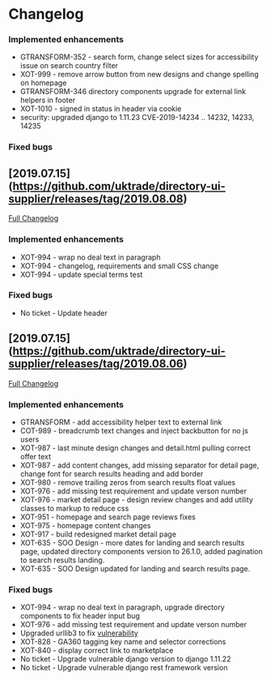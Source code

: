 # Changelog

### Implemented enhancements
- GTRANSFORM-352 - search form, change select sizes for accessibility issue on search country filter
- XOT-999 - remove arrow button from new designs and change spelling on homepage
- GTRANSFORM-346 directory components upgrade for external link helpers in footer
- XOT-1010 - signed in status in header via cookie
- security: upgraded django to 1.11.23 CVE-2019-14234 .. 14232, 14233, 14235

### Fixed bugs

## [2019.07.15] (https://github.com/uktrade/directory-ui-supplier/releases/tag/2019.08.08)
[Full Changelog](https://github.com/uktrade/directory-ui-supplier/compare/2019.08.06...2019.08.08)

### Implemented enhancements
- XOT-994 - wrap no deal text in paragraph
- XOT-994 - changelog, requirements and small CSS change
- XOT-994 - update special terms test

### Fixed bugs
- No ticket - Update header


## [2019.07.15] (https://github.com/uktrade/directory-ui-supplier/releases/tag/2019.08.06)
[Full Changelog](https://github.com/uktrade/directory-ui-supplier/compare/cba35dba000639efa336db8904bc7e5331feef0f..2019.08.06)

### Implemented enhancements
- GTRANSFORM - add accessibility helper text to external link
- COT-989 - breadcrumb text changes and inject backbutton for no js users
- XOT-987 - last minute design changes and detail.html pulling correct offer text
- XOT-987 - add content changes, add missing separator for detail page, change font for search results heading and add border
- XOT-980 - remove trailing zeros from search results float values
- XOT-976 - add missing test requirement and update verson number
- XOT-976 - market detail page - design review changes and add utility classes to markup to reduce css
- XOT-951 - homepage and search page reviews fixes
- XOT-975 - homepage content changes
- XOT-917 - build redesigned market detail page
- XOT-635 - SOO Design - more dates  for landing and search results page, updated directory components version to 26.1.0, added pagination to search results landing.
- XOT-635 - SOO Design updated for landing and search results page.

### Fixed bugs
- XOT-994 - wrap no deal text in paragraph, upgrade directory components to fix header input bug
- XOT-976 - add missing test requirement and update verson number
- Upgraded urllib3 to fix [vulnerability](https://nvd.nist.gov/vuln/detail/CVE-2019-11324)
- XOT-828 - GA360 tagging key name and selector corrections
- XOT-840 - display correct link to marketplace
- No ticket - Upgrade vulnerable django version to django 1.11.22
- No ticket - Upgrade vulnerable django rest framework version
